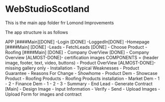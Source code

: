 # WebStudioScotland

This is the main app folder frr Lomond Improvements

The app structure is as follows

APP [####Main][DONE] 
    -Login [DONE]
    -LoggedIn[DONE] 
        -Homepage [####Main] [DONE] 
            -Leads
                - FetchLeads [DONE] 
                  - Choose Product
                    - Roofing [####Main] [DONE] 
                      - Company OverView [DONE] 
                        - Company Overview  [ALMOST-DONE]- certification images
                            COMPONENTS = (header image, footer, text, video, buttons)
                        - Product OverView [ALMOST-DONE]- missing gallery only
                        - Installation
                        - Typical Weaknesses
                        - Product Guarantee
                      - Reasons For Change
                      - Showhome
                      - Product Dem
                        - Showcase Product
                        - Roofing Products
                        - Roofing Products installation
                      - Market Dem
                        - 1
                        - 2
                      - Finance Dem
                        - 1
                        - 2
                        - 3
                      - Summary
                        - End Lead
                        - Generate Contract [Main]
                          - Design Image
                            - Input Information
                              - Verify
                              - Send
                              - Upload Images
                                - Upload Form for images and contract
                                  <!-- - Deal submitted
                    - Roughcasting
                      - Company OverView
                        - Company Overview
                        - Product OverView
                        - Installation
                        - Typical Weaknesses
                        - Product Guarantee
                      - Reasons For Change
                      - Showhome
                      - Product Dem
                        - Showcase Product
                        - Roofing Products
                        - Roofing Products installation
                      - Market Dem
                        - 1
                        - 2
                      - Finance Dem
                        - 1
                        - 2
                        - 3
                      - Summary
                        - End Lead
                        - Generate Contract [Main]
                          - Design Image
                            - Input Information
                              - Verify
                              - Send
                              - Upload Images
                                - Upload Form for images and contract
                                  - Deal submitted
                    - Garden Homes
                      - Company OverView
                          - Company Overview
                          - Product OverView
                          - Installation
                          - Typical Weaknesses
                          - Product Guarantee
                        - Reasons For Change
                        - Showhome
                        - Product Dem
                          - Showcase Product
                          - Roofing Products
                          - Roofing Products installation
                        - Market Dem
                          - 1
                          - 2
                        - Finance Dem
                          - 1
                          - 2
                          - 3
                        - Summary
                          - End Lead
                          - Generate Contract [Main]
                            - Design Image
                              - Input Information
                                - Verify
                                - Send
                                - Upload Images
                                  - Upload Form for images and contract
                                    - Deal submitted
            -Deals
            -Settings -->